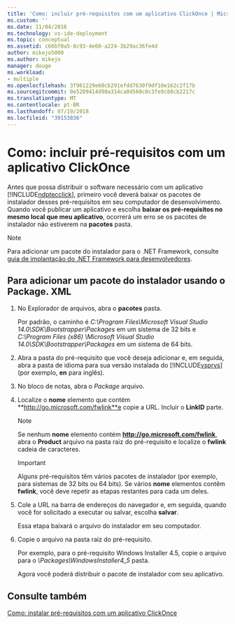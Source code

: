 ```yaml
---
title: 'Como: incluir pré-requisitos com um aplicativo ClickOnce | Microsoft Docs'
ms.custom: ''
ms.date: 11/04/2016
ms.technology: vs-ide-deployment
ms.topic: conceptual
ms.assetid: c66bf0a5-8c93-4e68-a224-3b29ac36fe4d
author: mikejo5000
ms.author: mikejo
manager: douge
ms.workload:
- multiple
ms.openlocfilehash: 3f961229e60cb291efdd7630f9df10e162c2f17b
ms.sourcegitcommit: 0e5289414d90a314ca0d560c0c3fe9c88cb2217c
ms.translationtype: MT
ms.contentlocale: pt-BR
ms.lasthandoff: 07/19/2018
ms.locfileid: "39153836"
---
```

# <a name="how-to-include-prerequisites-with-a-clickonce-application"></a>Como: incluir pré-requisitos com um aplicativo ClickOnce
Antes que possa distribuir o software necessário com um aplicativo [!INCLUDE[ndptecclick](../deployment/includes/ndptecclick_md.md)], primeiro você deverá baixar os pacotes de instalador desses pré-requisitos em seu computador de desenvolvimento. Quando você publicar um aplicativo e escolha **baixar os pré-requisitos no mesmo local que meu aplicativo**, ocorrerá um erro se os pacotes de instalador não estiverem na **pacotes** pasta.  
  
> [!NOTE]
>  Para adicionar um pacote do instalador para o .NET Framework, consulte [guia de implantação do .NET Framework para desenvolvedores](http://msdn.microsoft.com/library/ee942965\(v=vs.110\).aspx).  
  
##  <a name="Package"></a> Para adicionar um pacote do instalador usando o Package. XML  
  
1.  No Explorador de arquivos, abra o **pacotes** pasta.  
  
     Por padrão, o caminho é *C:\Program Files\Microsoft Visual Studio 14.0\SDK\Bootstrapper\Packages* em um sistema de 32 bits e *C:\Program Files (x86) \Microsoft Visual Studio 14.0\SDK\Bootstrapper\Packages* em um sistema de 64 bits.  
  
2.  Abra a pasta do pré-requisito que você deseja adicionar e, em seguida, abra a pasta de idioma para sua versão instalada do [!INCLUDE[vsprvs](../code-quality/includes/vsprvs_md.md)] (por exemplo, **en** para inglês).  
  
3.  No bloco de notas, abra o *Package* arquivo.  
  
4.  Localize o **nome** elemento que contém **http://go.microsoft.com/fwlink**e copie a URL. Incluir o **LinkID** parte.  
  
    > [!NOTE]
    >  Se nenhum **nome** elemento contém **http://go.microsoft.com/fwlink**, abra o **Product** arquivo na pasta raiz do pré-requisito e localize o **fwlink** cadeia de caracteres.  
  
    > [!IMPORTANT]
    >  Alguns pré-requisitos têm vários pacotes de instalador (por exemplo, para sistemas de 32 bits ou 64 bits). Se vários **nome** elementos contêm **fwlink**, você deve repetir as etapas restantes para cada um deles.  
  
5.  Cole a URL na barra de endereços do navegador e, em seguida, quando você for solicitado a executar ou salvar, escolha **salvar**.  
  
     Essa etapa baixará o arquivo do instalador em seu computador.  
  
6.  Copie o arquivo na pasta raiz do pré-requisito.  
  
     Por exemplo, para o pré-requisito Windows Installer 4.5, copie o arquivo para o *\Packages\WindowsInstaller4_5* pasta.  
  
     Agora você poderá distribuir o pacote de instalador com seu aplicativo.  
  
## <a name="see-also"></a>Consulte também  
 [Como: instalar pré-requisitos com um aplicativo ClickOnce](../deployment/how-to-install-prerequisites-with-a-clickonce-application.md)